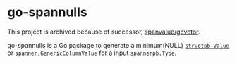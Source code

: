 # go-spannulls

This project is archived because of successor, [spanvalue/gcvctor](https://pkg.go.dev/github.com/apstndb/spanvalue/gcvctor).

go-spannulls is a Go package to generate a minimum(NULL) [`structpb.Value`](https://pkg.go.dev/google.golang.org/protobuf/types/known/structpb#Value)
or [`spanner.GenericColumnValue`](https://pkg.go.dev/cloud.google.com/go/spanner#GenericColumnValue)
for a input [`spannerpb.Type`](https://pkg.go.dev/cloud.google.com/go/spanner@v1.72.0/apiv1/spannerpb#Type).